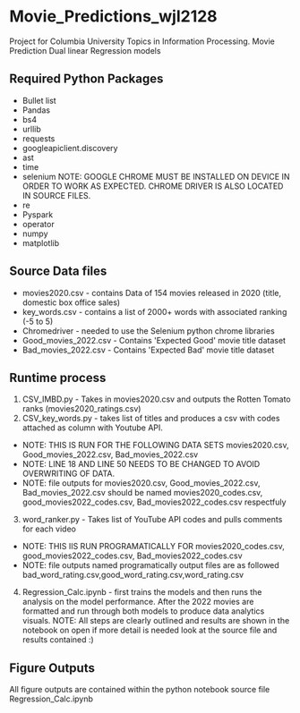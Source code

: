 # Movie_Predictions_wjl2128
Project for Columbia University Topics in Information Processing. Movie Prediction Dual linear Regression models

## Required Python Packages
* Bullet list
* Pandas
* bs4
* urllib
* requests
* googleapiclient.discovery
* ast
* time
* selenium  NOTE: GOOGLE CHROME MUST BE INSTALLED ON DEVICE IN ORDER TO WORK AS EXPECTED. CHROME DRIVER IS ALSO LOCATED IN SOURCE FILES.
* re
* Pyspark
* operator
* numpy
* matplotlib

## Source Data files
* movies2020.csv - contains Data of 154 movies released in 2020 (title, domestic box office sales)
* key_words.csv - contains a list of 2000+ words with associated ranking (-5 to 5)
* Chromedriver - needed to use the Selenium python chrome libraries
* Good_movies_2022.csv - Contains 'Expected Good' movie title dataset
* Bad_movies_2022.csv - Contains 'Expected Bad' movie title dataset

## Runtime process
1. CSV_IMBD.py - Takes in movies2020.csv and outputs the Rotten Tomato ranks (movies2020_ratings.csv)
2. CSV_key_words.py - takes list of titles and produces a csv with codes attached as column with Youtube API. 
* NOTE: THIS IS RUN FOR THE FOLLOWING DATA SETS movies2020.csv, Good_movies_2022.csv, Bad_movies_2022.csv
* NOTE: LINE 18 AND LINE 50 NEEDS TO BE CHANGED TO AVOID OVERWRITING OF DATA. 
* NOTE: file outputs for movies2020.csv, Good_movies_2022.csv, Bad_movies_2022.csv should be named movies2020_codes.csv, good_movies2022_codes.csv, Bad_movies2022_codes.csv respectfuly
3. word_ranker.py  - Takes list of YouTube API codes and pulls comments for each video 
* NOTE: THIS IIS RUN PROGRAMATICALLY FOR movies2020_codes.csv, good_movies2022_codes.csv, Bad_movies2022_codes.csv 
* NOTE: file outputs named programatically output files are as followed bad_word_rating.csv,good_word_rating.csv,word_rating.csv
4. Regression_Calc.ipynb - first trains the models and then runs the analysis on the model performance. After the 2022 movies are formatted and run through both models to produce data analytics visuals. 
NOTE: All steps are clearly outlined and results are shown in the notebook on open if more detail is needed look at the source file and results contained :)

## Figure Outputs
All figure outputs are contained within the python notebook source file Regression_Calc.ipynb
